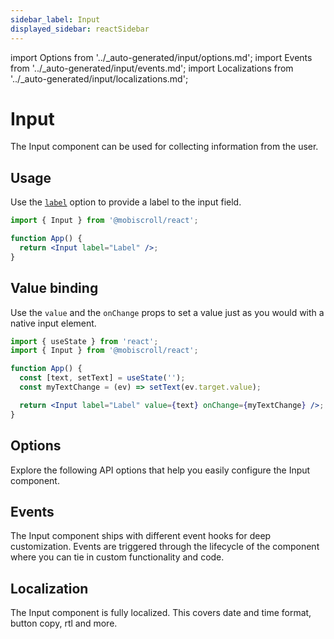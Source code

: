 ```yaml
---
sidebar_label: Input
displayed_sidebar: reactSidebar
---
```


import Options from '../\_auto-generated/input/options.md';
import Events from '../\_auto-generated/input/events.md';
import Localizations from '../\_auto-generated/input/localizations.md';

# Input

The Input component can be used for collecting information from the user.

## Usage

Use the [`label`](#opt-label) option to provide a label to the input field.

```jsx
import { Input } from '@mobiscroll/react';

function App() {
  return <Input label="Label" />;
}
```

## Value binding

Use the `value` and the `onChange` props to set a value just as you would with a native input element.

```jsx
import { useState } from 'react';
import { Input } from '@mobiscroll/react';

function App() {
  const [text, setText] = useState('');
  const myTextChange = (ev) => setText(ev.target.value);

  return <Input label="Label" value={text} onChange={myTextChange} />;
}
```

<div className="option-list">

## Options
Explore the following API options that help you easily configure the Input component.

<Options />

## Events
The Input component ships with different event hooks for deep customization. Events are triggered through the lifecycle of the component where you can tie in custom functionality and code.

<Events />

## Localization
The Input component is fully localized. This covers date and time format, button copy, rtl and more.

<Localizations />

</div>
